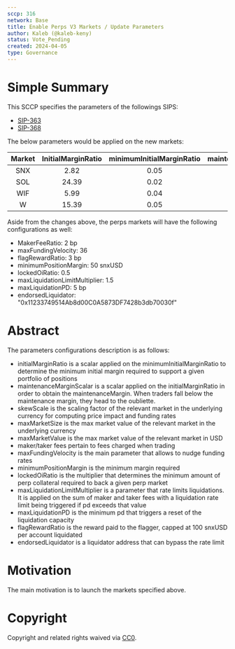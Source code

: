 ```yaml
---
sccp: 316
network: Base
title: Enable Perps V3 Markets / Update Parameters
author: Kaleb (@kaleb-keny)
status: Vote_Pending
created: 2024-04-05
type: Governance
---
```


# Simple Summary

This SCCP specifies the parameters of the followings SIPS:
- [SIP-363](https://sips.synthetix.io/sips/sip-363/) 
- [SIP-368](https://sips.synthetix.io/sips/sip-368/) 

The below parameters would be applied on the new markets:

| **Market** | **InitialMarginRatio** | **minimumInitialMarginRatio** | **maintenanceMarginScalar** | **skewScale** | **takerFeeRatio** | **maxMarketSize** | **maxMarketValue** |
|:----------:|:----------------------:|:-----------------------------:|:---------------------------:|:-------------:|:-----------------:|:-----------------:|:------------------:|
|     SNX    |          2.82          |              0.05             |             0.39            |   3,400,000   |       0.001       |      127,000      |       500,000      |
|     SOL    |          24.39         |              0.02             |             0.33            |   1,406,250   |       0.0008      |       2,900       |       500,000      |
|     WIF    |          5.99          |              0.04             |             0.4             |   10,000,000  |       0.001       |      152,000      |       500,000      |
|      W     |          15.39         |              0.05             |             0.35            |   8,750,000   |       0.001       |      508,000      |       500,000      |


Aside from the changes above, the perps markets will have the following configurations as well:
- MakerFeeRatio: 2 bp
- maxFundingVelocity: 36
- flagRewardRatio: 3 bp
- minimumPositionMargin: 50 snxUSD
- lockedOiRatio: 0.5
- maxLiquidationLimitMultiplier: 1.5
- maxLiquidationPD: 5 bp
- endorsedLiquidator: "0x11233749514Ab8d00C0A5873DF7428b3db70030f"

# Abstract

The parameters configurations description is as follows:
- initialMarginRatio is a scalar applied on the minimumInitialMarginRatio to determine the minimum initial margin required to support a given portfolio of positions
- maintenanceMarginScalar is a scalar applied on the initialMarginRatio in order to obtain the maintenanceMargin. When traders fall below the maintenance margin, they head to the oubliette.
- skewScale is the scaling factor of the relevant market in the underlying currency for computing price impact and funding rates
- maxMarketSize is the max market value of the relevant market in the underlying currency
- maxMarketValue is the max market value of the relevant market in USD
- maker/taker fees pertain to fees charged when trading
- maxFundingVelocity is the main parameter that allows to nudge funding rates
- minimumPositionMargin is the minimum margin required
- lockedOiRatio is the multiplier that determines the minimum amount of perp collateral required to back a given perp market
- maxLiquidationLimitMultiplier is a parameter that rate limits liquidations. It is applied on the sum of maker and taker fees with a liquidation rate limit being triggered if pd exceeds that value
- maxLiquidationPD is the minimum pd that triggers a reset of the liquidation capacity
- flagRewardRatio is the reward paid to the flagger, capped at 100 snxUSD per account liquidated
- endorsedLiquidator is a liquidator address that can bypass the rate limit

# Motivation

The main motivation is to  launch the markets specified above.

# Copyright

Copyright and related rights waived via [CC0](https://creativecommons.org/publicdomain/zero/1.0/).


